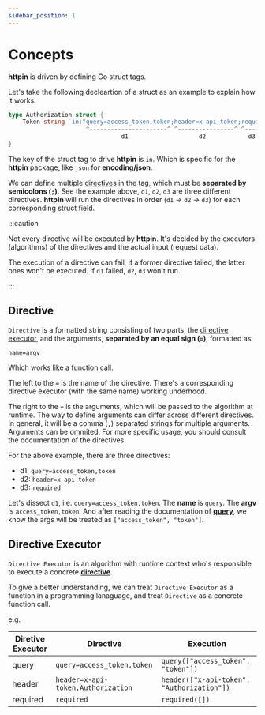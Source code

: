 ```yaml
---
sidebar_position: 1
---
```


# Concepts

**httpin** is driven by defining Go struct tags.

Let's take the following decleartion of a struct as an example to explain how it works:

```go
type Authorization struct {
	Token string `in:"query=access_token,token;header=x-api-token;required"`
	                  ^----------------------^ ^----------------^ ^------^
	                            d1                    d2            d3
}
```

The key of the struct tag to drive **httpin** is `in`. Which is specific for the **httpin** package, like `json` for **encoding/json**.

We can define multiple [directives](#directive) in the tag, which must be **separated by semicolons (`;`)**. See the example above, `d1`, `d2`, `d3` are three different directives.
**httpin** will run the directives in order (`d1` -> `d2` -> `d3`) for each corresponding struct field.

:::caution

Not every directive will be executed by **httpin**. It's decided by the executors (algorithms) of the directives and the actual input (request data).

The execution of a directive can fail, if a former directive failed, the latter ones won't be executed. If `d1` failed, `d2`, `d3` won't run.

:::

## Directive

`Directive` is a formatted string consisting of two parts, the [directive executor](#directive-executor), and the arguments, **separated by an equal sign (`=`)**, formatted as:

```
name=argv
```

Which works like a function call.

The left to the `=` is the name of the directive. There's a corresponding directive executor (with the same name) working underhood.

The right to the `=` is the arguments, which will be passed to the algorithm at runtime. The way to define arguments can differ across different directives. In general, it will be a comma (`,`) separated strings for multiple arguments. Arguments can be ommited. For more specific usage, you should consult the documentation of the directives.

For the above example, there are three directives:

- d1: `query=access_token,token`
- d2: `header=x-api-token`
- d3: `required`

Let's dissect `d1`, i.e. `query=access_token,token`. The **name** is `query`. The **argv** is `access_token,token`. And after reading the documentation of [**query**](/directives/query), we know the args will be treated as `["access_token", "token"]`.

## Directive Executor

`Directive Executor` is an algorithm with runtime context who's responsible to execute a concrete [**directive**](#directive).

To give a better understanding, we can treat `Directive Executor` as a function in a programming lanaguage, and treat `Directive` as a concrete function call.

e.g.

| Diretive Executor | Directive                          | Execution                                  |
| ----------------- | ---------------------------------- | ------------------------------------------ |
| query             | `query=access_token,token`         | `query(["access_token", "token"])`         |
| header            | `header=x-api-token,Authorization` | `header(["x-api-token", "Authorization"])` |
| required          | `required`                         | `required([])`                             |
